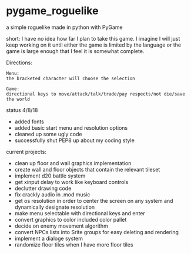 # pygame_roguelike
a simple roguelike made in python with PyGame

short:
I have no idea how far I plan to take this game. I imagine I will just keep working on it until either the game is limited by the language or the game is large enough that I feel it is somewhat complete.

Directions:

	Menu:
	the bracketed character will choose the selection

	Game:
	directional keys to move/attack/talk/trade/pay respects/not die/save the world


status 4/8/18
 + added fonts
 + added basic start menu and resolution options
 + cleaned up some ugly code
 + successfully shut PEP8 up about my coding style
 
current projects:
 - clean up floor and wall graphics implementation
 - create wall and floor objects that contain the relevant tileset
 - implement d20 battle system 
 - get xinput delay to work like keyboard controls
 - declutter drawing code
 - fix crackly audio in .mod music
 - get os resolution in order to center the screen on any system and dynamically designate resolution
 - make menu selectable with directional keys and enter
 - convert graphics to color included color pallet
 - decide on enemy movement algorithm
 - convert NPCs lists into Srite groups for easy deleting and rendering
 - implement a dialoge system
 - randomize floor tiles when I have more floor tiles
 
